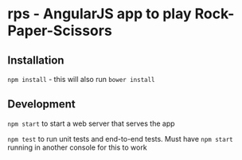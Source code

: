 rps - AngularJS app to play Rock-Paper-Scissors
===============================================

Installation
------------

`npm install` - this will also run `bower install`


Development
-----------

`npm start` to start a web server that serves the app

`npm test` to run unit tests and end-to-end tests. Must have `npm start`
running in another console for this to work

